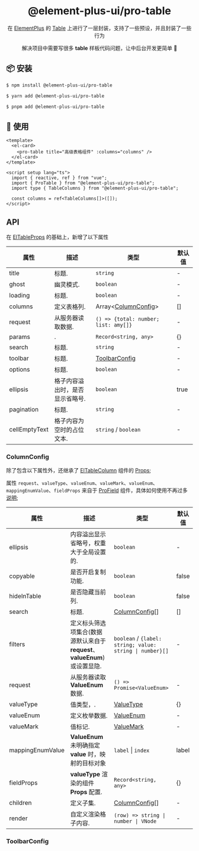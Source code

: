 <h1 align="center">@element-plus-ui/pro-table</h1>

<p align="center">在 <a href="https://element-plus.org/zh-CN">ElementPlus</a> 的 <a href="https://element-plus.org/zh-CN/component/table.html">Table</a> 上进行了一层封装，支持了一些预设，并且封装了一些行为</p>
<p align="center">解决项目中需要写很多 <b>table</b> 样板代码问题，让中后台开发更简单 💪</p>

## 📦 安装

```bash
$ npm install @element-plus-ui/pro-table
```

```bash
$ yarn add @element-plus-ui/pro-table
```

```bash
$ pnpm add @element-plus-ui/pro-table
```

## 🔨 使用

```vue
<template>
  <el-card>
    <pro-table title="高级表格组件" :columns="columns" />
  </el-card>
</template>

<script setup lang="ts">
  import { reactive, ref } from "vue";
  import { ProTable } from "@element-plus-ui/pro-table";
  import type { TableColumns } from "@element-plus-ui/pro-table";

  const columns = ref<TableColumns[]>([]);
</script>
```

## API

在 [ElTableProps](https://element-plus.org/zh-CN/component/table.html) 的基础上，新增了以下属性

| 属性 | 描述          | 类型                                 | 默认值 |
| ---- | ------------- | ------------------------------------ | ------ |
| title  | 标题. | `string` | -      |
| ghost  | 幽灵模式. | `boolean` | -      |
| loading  | 标题. | `boolean` | -      |
| columns  | 定义表格列. | Array<[ColumnConfig](#ColumnConfig)> | []      |
| request  | 从服务器读取数据. | `() => {total: number; list: amy[]}` | -      |
| params  | . | `Record<string, any>` | {}      |
| search  | 标题. | `string` | -      |
| toolbar  | 标题. | [ToolbarConfig](#ToolbarConfig) | -      |
| options  | 标题. | `boolean` | -      |
| ellipsis  | 格子内容溢出时，是否显示省略号. | `boolean` | true      |
| pagination  | 标题. | `string` | -      |
| cellEmptyText  | 格子内容为空时的占位文本. | `string` / `boolean` | -      |

### ColumnConfig

除了包含以下属性外，还继承了 [ElTableColumn](https://element-plus.org/zh-CN/component/table.html) 组件的 [Props](https://element-plus.org/zh-CN/component/table.html);

属性 `request`、`valueType`、`valueEnum`、`valueMark`、`valueEnum`、`mappingEnumValue`、`fieldProps` 来自于 [ProField](https://www.npmjs.com/package/@element-plus-ui/pro-field) 组件，具体如何使用不再过多[说明]([ProField](https://www.npmjs.com/package/@element-plus-ui/pro-field));

| 属性 | 描述          | 类型                                 | 默认值 |
| ---- | ------------- | ------------------------------------ | ------ |
| ellipsis  | 内容溢出显示省略号，权重大于全局设置的. | `boolean` | -      |
| copyable  | 是否开启复制功能. | `boolean` | false      |
| hideInTable  | 是否隐藏当前列. | `boolean` | false      |
| search  | 标题. | [ColumnConfig](#ColumnConfig)[] | []      |
| filters  | 定义标头筛选项集合(数据源默认来自于**request**、**valueEnum**)或设置显隐. | `boolean` / `{label: string; value: string \| number}[]` | -      |
| request  | 从服务器读取 **ValueEnum** 数据. | `() => Promise<ValueEnum>` | -      |
| valueType  | 值类型，. | [ValueType](https://www.npmjs.com/package/@element-plus-ui/pro-field) | {}      |
| valueEnum  | 定义枚举数据. | [ValueEnum](https://www.npmjs.com/package/@element-plus-ui/pro-field) | -      |
| valueMark  | 值标记. | [ValueMark](https://www.npmjs.com/package/@element-plus-ui/pro-field) | -      |
| mappingEnumValue  | **ValueEnum** 未明确指定 **value** 时，映射的目标对象 | `label` \| `index` | label      |
| fieldProps  | **valueType** 渲染的组件 **Props** 配置. | `Record<string, any>` | {}      |
| children  | 定义子集. | [ColumnConfig](#ColumnConfig)[] | -      |
| render  | 自定义渲染格子内容. | `(row) => string \| number \| VNode` | -      |

### ToolbarConfig